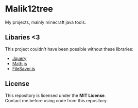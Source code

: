 # Malik12tree
My projects, mainly minecraft java tools.

## Libaries <3
This project couldn't have been possible without these libraries:
* [Jquery](https://github.com/jquery/jquery)
* [Math.js](https://github.com/josdejong/mathjs)
* [FileSaver.js](https://github.com/eligrey/FileSaver.js#readme)

## License
This repository is licensed under the **MIT License**.
<br>
Contact me before using code from this repository.
